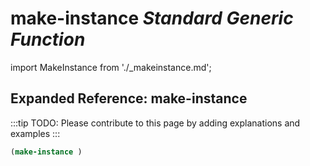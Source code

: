 # **make-instance** *Standard Generic Function*

import MakeInstance from './_makeinstance.md';

<MakeInstance />

## Expanded Reference: make-instance

:::tip
TODO: Please contribute to this page by adding explanations and examples
:::

```lisp
(make-instance )
```

